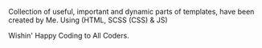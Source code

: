 Collection of useful, important and dynamic parts of templates, have been created by Me.
Using (HTML, SCSS (CSS) & JS)

Wishin' Happy Coding to All Coders.
